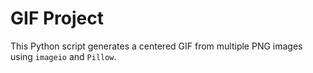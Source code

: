 # GIF Project
This Python script generates a centered GIF from multiple PNG images using `imageio` and `Pillow`.
